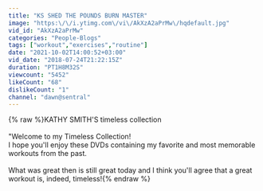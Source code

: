 ```yaml
---
title: "KS SHED THE POUNDS BURN MASTER"
image: "https:\/\/i.ytimg.com\/vi\/AkXzA2aPrMw\/hqdefault.jpg"
vid_id: "AkXzA2aPrMw"
categories: "People-Blogs"
tags: ["workout","exercises","routine"]
date: "2021-10-02T14:00:52+03:00"
vid_date: "2018-07-24T21:22:15Z"
duration: "PT1H8M32S"
viewcount: "5452"
likeCount: "68"
dislikeCount: "1"
channel: "dawn@sentral"
---
```

{% raw %}KATHY SMITH'S timeless collection<br /><br />&quot;Welcome to my Timeless Collection!<br />I hope you'll enjoy these DVDs containing my favorite and most memorable workouts from the past.<br /><br />What was great then is still great today and I think you'll agree that a great workout is, indeed, timeless!{% endraw %}
